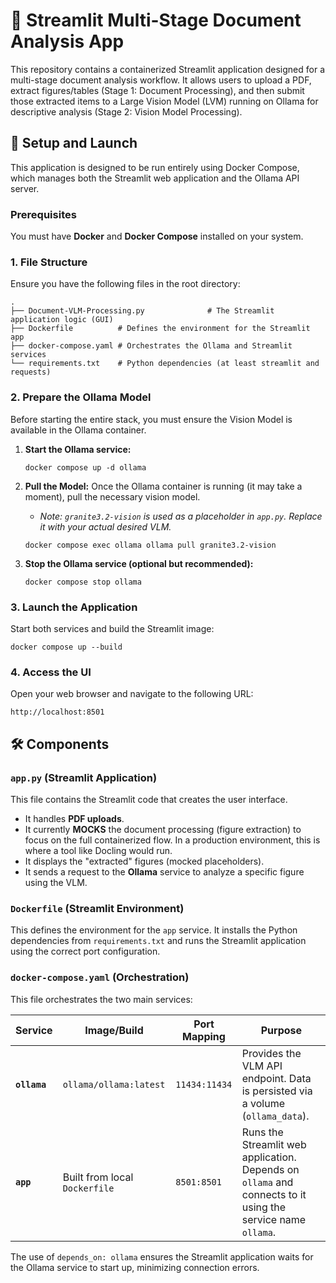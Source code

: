 # 📄 Streamlit Multi-Stage Document Analysis App

This repository contains a containerized Streamlit application designed for a multi-stage document analysis workflow. It allows users to upload a PDF, extract figures/tables (Stage 1: Document Processing), and then submit those extracted items to a Large Vision Model (LVM) running on Ollama for descriptive analysis (Stage 2: Vision Model Processing).

## 🚀 Setup and Launch

This application is designed to be run entirely using Docker Compose, which manages both the Streamlit web application and the Ollama API server.

### Prerequisites

You must have **Docker** and **Docker Compose** installed on your system.

### 1. File Structure

Ensure you have the following files in the root directory:

```
.
├── Document-VLM-Processing.py              # The Streamlit application logic (GUI)
├── Dockerfile          # Defines the environment for the Streamlit app
├── docker-compose.yaml # Orchestrates the Ollama and Streamlit services
└── requirements.txt    # Python dependencies (at least streamlit and requests)
```

### 2. Prepare the Ollama Model

Before starting the entire stack, you must ensure the Vision Model is available in the Ollama container.

1. **Start the Ollama service:**

   ```
   docker compose up -d ollama
   ```

2. **Pull the Model:** Once the Ollama container is running (it may take a moment), pull the necessary vision model.

   - *Note: `granite3.2-vision` is used as a placeholder in `app.py`. Replace it with your actual desired VLM.*

   ```
   docker compose exec ollama ollama pull granite3.2-vision
   ```

3. **Stop the Ollama service (optional but recommended):**

   ```
   docker compose stop ollama
   ```

### 3. Launch the Application

Start both services and build the Streamlit image:

```
docker compose up --build
```

### 4. Access the UI

Open your web browser and navigate to the following URL:

```
http://localhost:8501
```

## 🛠️ Components

### `app.py` (Streamlit Application)

This file contains the Streamlit code that creates the user interface.

- It handles **PDF uploads**.
- It currently **MOCKS** the document processing (figure extraction) to focus on the full containerized flow. In a production environment, this is where a tool like Docling would run.
- It displays the "extracted" figures (mocked placeholders).
- It sends a request to the **Ollama** service to analyze a specific figure using the VLM.

### `Dockerfile` (Streamlit Environment)

This defines the environment for the `app` service. It installs the Python dependencies from `requirements.txt` and runs the Streamlit application using the correct port configuration.

### `docker-compose.yaml` (Orchestration)

This file orchestrates the two main services:

| **Service**  | **Image/Build**               | **Port Mapping** | **Purpose**                                                  |
| ------------ | ----------------------------- | ---------------- | ------------------------------------------------------------ |
| **`ollama`** | `ollama/ollama:latest`        | `11434:11434`    | Provides the VLM API endpoint. Data is persisted via a volume (`ollama_data`). |
| **`app`**    | Built from local `Dockerfile` | `8501:8501`      | Runs the Streamlit web application. Depends on `ollama` and connects to it using the service name `ollama`. |

The use of `depends_on: ollama` ensures the Streamlit application waits for the Ollama service to start up, minimizing connection errors.
